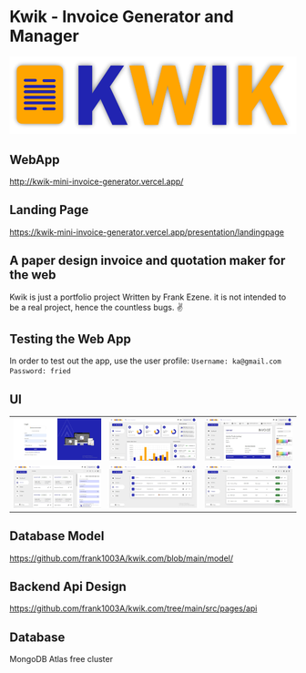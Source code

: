 # Kwik - Invoice Generator and Manager

![Kwik](public/kwik_logo.png)

## WebApp
http://kwik-mini-invoice-generator.vercel.app/
## Landing Page
https://kwik-mini-invoice-generator.vercel.app/presentation/landingpage

## A paper design invoice and quotation maker for the web
  
Kwik is just a portfolio project Written by Frank Ezene.
it is not intended to be a real project, hence the countless bugs. ✌

## Testing the Web App 
In order to test out the app, use the user profile: 
`Username: ka@gmail.com`
`Password: fried`

## UI
| | | |
|:-------------------------:|:-------------------------:|:-------------------------:|
|<img width="500" alt="kwik screenshot" src="/public/loginp.jpg"> | <img width="500" alt="kwik screenshot" src="/public/dash.jpg">| <img width="500" alt="kwik screenshot" src="/public/editpage.jpg">| 
|<img width="500" alt="kwik screenshot" src="/public/invspage.jpg">| <img width="500" alt="kwik screenshot" src="/public/clientmgr.jpg">|<img width="500" alt="kwik screenshot" src="/public/prdmgr.jpg">|


## Database Model 
https://github.com/frank1003A/kwik.com/blob/main/model/

## Backend Api Design
https://github.com/frank1003A/kwik.com/tree/main/src/pages/api

## Database 
MongoDB Atlas free cluster

